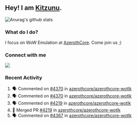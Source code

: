 ## Hey! I am [Kitzunu](https://Github.com/Kitzunu).

![Anurag's github stats](https://github-readme-stats.kitzunu.vercel.app/api?username=Kitzunu&show_icons=true)

### What do I do?

I focus on WoW Emulation at [AzerothCore](https://Github.com/AzerothCore). Come join us ;)

### Connect with me
[![](https://img.shields.io/badge/AzerothCore%20Discord-Connect%20with%20me!-green)](https://discord.com/invite/gkt4y2x)

### Recent Activity

<!--START_SECTION:activity-->
1. 🗣 Commented on [#4370](https://github.com/azerothcore/azerothcore-wotlk/issues/4370) in [azerothcore/azerothcore-wotlk](https://github.com/azerothcore/azerothcore-wotlk)
2. 🗣 Commented on [#4370](https://github.com/azerothcore/azerothcore-wotlk/issues/4370) in [azerothcore/azerothcore-wotlk](https://github.com/azerothcore/azerothcore-wotlk)
3. 🗣 Commented on [#4219](https://github.com/azerothcore/azerothcore-wotlk/issues/4219) in [azerothcore/azerothcore-wotlk](https://github.com/azerothcore/azerothcore-wotlk)
4. 🎉 Merged PR [#4219](https://github.com/azerothcore/azerothcore-wotlk/pull/4219) in [azerothcore/azerothcore-wotlk](https://github.com/azerothcore/azerothcore-wotlk)
5. 🗣 Commented on [#4367](https://github.com/azerothcore/azerothcore-wotlk/issues/4367) in [azerothcore/azerothcore-wotlk](https://github.com/azerothcore/azerothcore-wotlk)
<!--END_SECTION:activity-->
